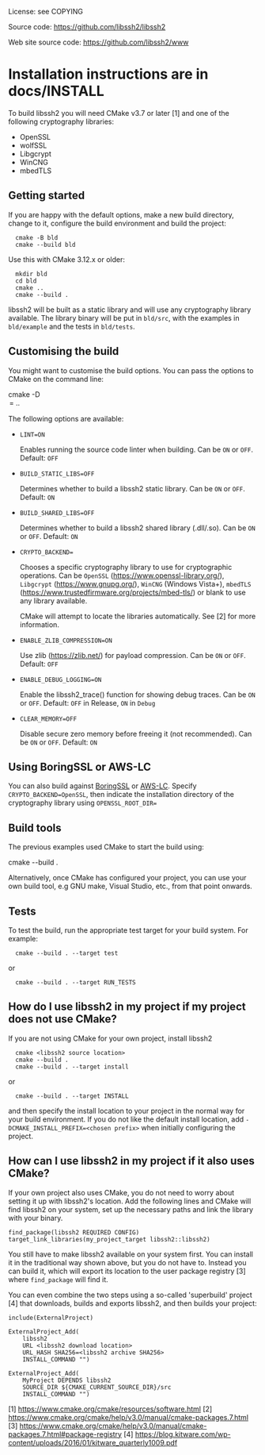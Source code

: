 License: see COPYING

Source code: https://github.com/libssh2/libssh2

Web site source code: https://github.com/libssh2/www

Installation instructions are in docs/INSTALL
=======
To build libssh2 you will need CMake v3.7 or later [1] and one of the
following cryptography libraries:

* OpenSSL
* wolfSSL
* Libgcrypt
* WinCNG
* mbedTLS

Getting started
---------------

If you are happy with the default options, make a new build directory,
change to it, configure the build environment and build the project:

```
  cmake -B bld
  cmake --build bld
```

Use this with CMake 3.12.x or older:
```
  mkdir bld
  cd bld
  cmake ..
  cmake --build .
```

libssh2 will be built as a static library and will use any
cryptography library available.  The library binary will be put in
`bld/src`, with the examples in `bld/example` and the tests in
`bld/tests`.

Customising the build
---------------------

You might want to customise the build options.  You can pass the options
to CMake on the command line:

  cmake -D<option>=<value> ..

The following options are available:

 * `LINT=ON`

    Enables running the source code linter when building.
    Can be `ON` or `OFF`. Default: `OFF`

 * `BUILD_STATIC_LIBS=OFF`

    Determines whether to build a libssh2 static library.
    Can be `ON` or `OFF`. Default: `ON`

 * `BUILD_SHARED_LIBS=OFF`

    Determines whether to build a libssh2 shared library (.dll/.so).
    Can be `ON` or `OFF`. Default: `ON`

 * `CRYPTO_BACKEND=`

    Chooses a specific cryptography library to use for cryptographic
    operations.  Can be `OpenSSL` (https://www.openssl-library.org/),
    `Libgcrypt` (https://www.gnupg.org/), `WinCNG` (Windows Vista+),
    `mbedTLS` (https://www.trustedfirmware.org/projects/mbed-tls/) or
    blank to use any library available.

    CMake will attempt to locate the libraries automatically.  See [2]
    for more information.

 * `ENABLE_ZLIB_COMPRESSION=ON`

    Use zlib (https://zlib.net/) for payload compression.
    Can be `ON` or `OFF`. Default: `OFF`

 * `ENABLE_DEBUG_LOGGING=ON`

    Enable the libssh2_trace() function for showing debug traces.
    Can be `ON` or `OFF`. Default: `OFF` in Release, `ON` in `Debug`

 * `CLEAR_MEMORY=OFF`

    Disable secure zero memory before freeing it (not recommended).
    Can be `ON` or `OFF`. Default: `ON`

Using BoringSSL or AWS-LC
-------------------------
You can also build against [BoringSSL](https://github.com/google/boringssl)
or [AWS-LC](https://github.com/aws/aws-lc). Specify `CRYPTO_BACKEND=OpenSSL`, then indicate
the installation directory of the cryptography library using `OPENSSL_ROOT_DIR=`

Build tools
-----------

The previous examples used CMake to start the build using:

  cmake --build .

Alternatively, once CMake has configured your project, you can use
your own build tool, e.g GNU make, Visual Studio, etc., from that
point onwards.

Tests
-----

To test the build, run the appropriate test target for your build
system.  For example:

```
  cmake --build . --target test
```
or
```
  cmake --build . --target RUN_TESTS
```

How do I use libssh2 in my project if my project does not use CMake?
-------------------------------------------------------------------

If you are not using CMake for your own project, install libssh2
```
  cmake <libssh2 source location>
  cmake --build .
  cmake --build . --target install
```
or
```
  cmake --build . --target INSTALL
```

and then specify the install location to your project in the normal
way for your build environment.  If you do not like the default install
location, add `-DCMAKE_INSTALL_PREFIX=<chosen prefix>` when initially
configuring the project.

How can I use libssh2 in my project if it also uses CMake?
----------------------------------------------------------

If your own project also uses CMake, you do not need to worry about
setting it up with libssh2's location. Add the following lines and
CMake will find libssh2 on your system, set up the necessary paths and
link the library with your binary.

    find_package(libssh2 REQUIRED CONFIG)
    target_link_libraries(my_project_target libssh2::libssh2)

You still have to make libssh2 available on your system first.  You can
install it in the traditional way shown above, but you do not have to.
Instead you can build it, which will export its location to the user
package registry [3] where `find_package` will find it.

You can even combine the two steps using a so-called 'superbuild'
project [4] that downloads, builds and exports libssh2, and then
builds your project:

    include(ExternalProject)

    ExternalProject_Add(
        libssh2
        URL <libssh2 download location>
        URL_HASH SHA256=<libssh2 archive SHA256>
        INSTALL_COMMAND "")

    ExternalProject_Add(
        MyProject DEPENDS libssh2
        SOURCE_DIR ${CMAKE_CURRENT_SOURCE_DIR}/src
        INSTALL_COMMAND "")

[1] https://www.cmake.org/cmake/resources/software.html
[2] https://www.cmake.org/cmake/help/v3.0/manual/cmake-packages.7.html
[3] https://www.cmake.org/cmake/help/v3.0/manual/cmake-packages.7.html#package-registry
[4] https://blog.kitware.com/wp-content/uploads/2016/01/kitware_quarterly1009.pdf
